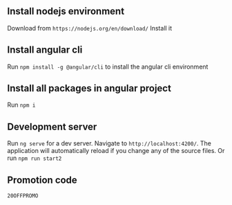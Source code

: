 ## Install nodejs environment
Download from `https://nodejs.org/en/download/`
Install it

## Install angular cli
Run `npm install -g @angular/cli` to install the angular cli environment

## Install all packages in angular project
Run `npm i`

## Development server
Run `ng serve` for a dev server. Navigate to `http://localhost:4200/`. The application will automatically reload if you change any of the source files.
Or run `npm run start2`

## Promotion code
`20OFFPROMO`